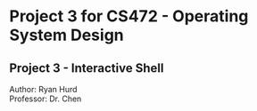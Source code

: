 # Project 3 for CS472 - Operating System Design
## Project 3 - Interactive Shell
 Author: Ryan Hurd<br/>
 Professor: Dr. Chen<br/>